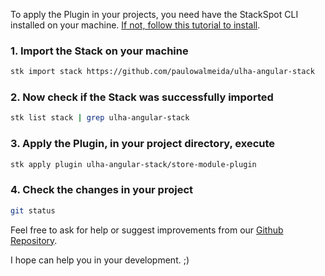 To apply the Plugin in your projects, you need have the StackSpot CLI installed on your machine. [If not, follow this tutorial to install](https://docs.stackspot.com/docs/stk-cli/installation/).

### 1. Import the Stack on your machine

```sh
stk import stack https://github.com/paulowalmeida/ulha-angular-stack
```

### 2. Now check if the Stack was successfully imported

```sh
stk list stack | grep ulha-angular-stack
```

### 3. Apply the Plugin, in your project directory, execute

```sh
stk apply plugin ulha-angular-stack/store-module-plugin
```

### 4. Check the changes in your project

```sh
git status
```

Feel free to ask for help or suggest improvements from our [Github Repository](https://github.com/paulowalmeida/ulha-angular-stack/issues).

I hope can help you in your development. ;)
